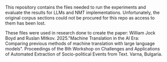 This repository contains the files needed to run the experiments and evaluate the results for LLMs and NMT implementations.
Unfortunately, the original corpus sections could not be procured for this repo as access to them has been lost.

These files were used in research done to create the paper:
William Jock Boyd and Ruslan Mitkov. 2025."Machine Translation in the AI Era: Comparing previous methods of machine translation with large language models". Proceedings of the 8th Workshop on Challenges and Applications of Automated Extraction of Socio-political Events from Text. Varna, Bulgaria.
